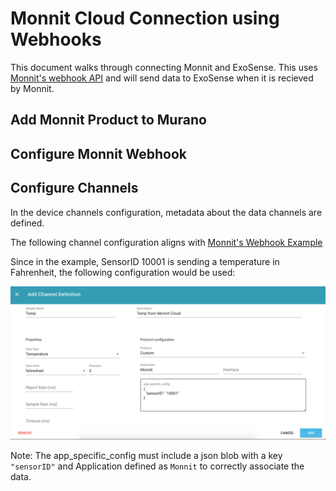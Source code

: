 # Monnit Cloud Connection using Webhooks

This document walks through connecting Monnit and ExoSense. This uses [Monnit's webhook API](https://www.imonnit.com/API/webhook) and will send data to ExoSense when it is recieved by Monnit.

## Add Monnit Product to Murano

## Configure Monnit Webhook

## Configure Channels
In the device channels configuration, metadata about the data channels are defined.

The following channel configuration aligns with [Monnit's Webhook Example](https://www.imonnit.com/API/webhook)

Since in the example, SensorID 10001 is sending a temperature in Fahrenheit, the following configuration would be used:

![](assets/FullChannelConfiguration.png)

Note: The app\_specific\_config must include a json blob with a key `"sensorID"` and Application defined as `Monnit` to correctly associate the data.